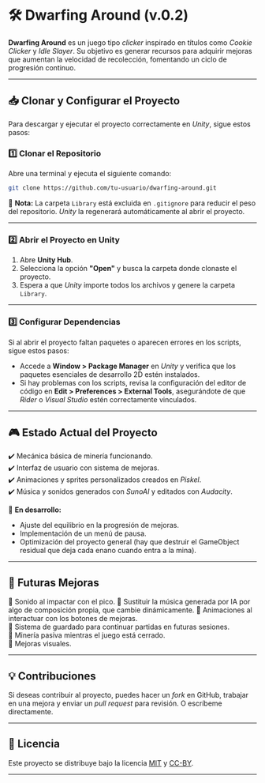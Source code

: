 # 🛠️ Dwarfing Around  (v.0.2)

**Dwarfing Around** es un juego tipo *clicker* inspirado en títulos como *Cookie Clicker* y *Idle Slayer*. Su objetivo es generar recursos para adquirir mejoras que aumentan la velocidad de recolección, fomentando un ciclo de progresión continuo.  

---

## 📥 Clonar y Configurar el Proyecto  

Para descargar y ejecutar el proyecto correctamente en *Unity*, sigue estos pasos:  

### **1️⃣ Clonar el Repositorio**  
Abre una terminal y ejecuta el siguiente comando:  

```bash
git clone https://github.com/tu-usuario/dwarfing-around.git
```

🔹 **Nota:** La carpeta `Library` está excluida en `.gitignore` para reducir el peso del repositorio. *Unity* la regenerará automáticamente al abrir el proyecto.  

---

### **2️⃣ Abrir el Proyecto en Unity**  
1. Abre **Unity Hub**.  
2. Selecciona la opción **"Open"** y busca la carpeta donde clonaste el proyecto.  
3. Espera a que *Unity* importe todos los archivos y genere la carpeta `Library`.  

---

### **3️⃣ Configurar Dependencias**  
Si al abrir el proyecto faltan paquetes o aparecen errores en los scripts, sigue estos pasos:  
- Accede a **Window > Package Manager** en *Unity* y verifica que los paquetes esenciales de desarrollo 2D estén instalados.  
- Si hay problemas con los scripts, revisa la configuración del editor de código en **Edit > Preferences > External Tools**, asegurándote de que *Rider* o *Visual Studio* estén correctamente vinculados.  

---

## 🎮 Estado Actual del Proyecto  
✔️ Mecánica básica de minería funcionando.  
✔️ Interfaz de usuario con sistema de mejoras.  
✔️ Animaciones y sprites personalizados creados en *Piskel*.  
✔️ Música y sonidos generados con *SunoAI* y editados con *Audacity*.

🚧 **En desarrollo:**  
- Ajuste del equilibrio en la progresión de mejoras.  
- Implementación de un menú de pausa.
- Optimización del proyecto general (hay que destruir el GameObject residual que deja cada enano cuando entra a la mina).

---

## 🔮 Futuras Mejoras  
📌 Sonido al impactar con el pico.
📌 Sustituir la música generada por IA por algo de composición propia, que cambie dinámicamente.
📌 Animaciones al interactuar con los botones de mejoras.  
📌 Sistema de guardado para continuar partidas en futuras sesiones.  
📌 Minería pasiva mientras el juego está cerrado.  
📌 Mejoras visuales.

---

## 💡 Contribuciones  
Si deseas contribuir al proyecto, puedes hacer un *fork* en GitHub, trabajar en una mejora y enviar un *pull request* para revisión. O escríbeme directamente.

---

## 📝 Licencia  
Este proyecto se distribuye bajo la licencia [MIT](LICENSE) y [CC-BY](LICENSE).  

---
